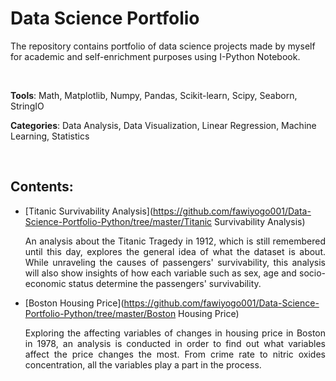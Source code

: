 # **Data Science Portfolio**

The repository contains portfolio of data science projects made by myself for academic and self-enrichment purposes using I-Python Notebook. 

<br>

**Tools**: Math, Matplotlib, Numpy, Pandas, Scikit-learn, Scipy, Seaborn, StringIO

**Categories**: Data Analysis, Data Visualization, Linear Regression, Machine Learning, Statistics

<br>

## Contents:


- [Titanic Survivability Analysis](https://github.com/fawiyogo001/Data-Science-Portfolio-Python/tree/master/Titanic Survivability Analysis)

  <div style="text-align: justify"> 
      An analysis about the Titanic Tragedy in 1912, which is still remembered until this day, explores the general idea of what the dataset is about. While unraveling the causes of passengers' survivability, this analysis will also show insights of how each variable such as sex, age and socio-economic status determine the passengers' survivability. 
  </div>

- [Boston Housing Price](https://github.com/fawiyogo001/Data-Science-Portfolio-Python/tree/master/Boston Housing Price)

  <div style="text-align: justify">
      Exploring the affecting variables of changes in housing price in Boston in 1978, an analysis is conducted in order to find out what variables affect the price changes the most. From crime rate to nitric oxides concentration, all the variables play a part in the process. 
  </div>

<br>

